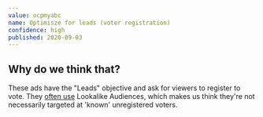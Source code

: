 ```yaml
---
value: ocpmyabc
name: Optimisze for leads (voter registration)
confidence: high
published: 2020-09-03
---
```


## Why do we think that?

These ads have the "Leads" objective and ask for viewers to register to vote.
They [often use](/campaigns/trump/ad_codes/5/against/6)
Lookalike Audiences, which makes us think they're not necessarily targeted at 'known' unregistered voters.
